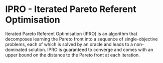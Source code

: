 # IPRO - Iterated Pareto Referent Optimisation
Iterated Pareto Referent Optimisation (IPRO) is an algorithm that decomposes learning the Pareto front into a sequence of single-objective problems, each of which is solved by an oracle and leads to a non-dominated solution. IPRO is guaranteed to converge and comes with an upper bound on the distance to the Pareto front at each iteration. 

